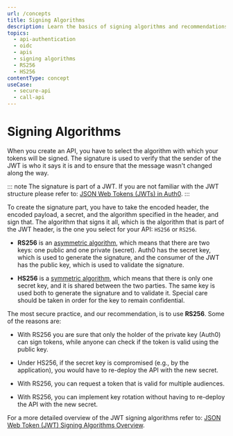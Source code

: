 ```yaml
---
url: /concepts
title: Signing Algorithms
description: Learn the basics of signing algorithms and recommendations for configuring in Auth0 Dashboard.
topics:
  - api-authentication
  - oidc
  - apis
  - signing algorithms
  - RS256
  - HS256
contentType: concept
useCase:
  - secure-api
  - call-api
---
```



# Signing Algorithms

When you create an API, you have to select the algorithm with which your tokens will be signed. The signature is used to verify that the sender of the JWT is who it says it is and to ensure that the message wasn't changed along the way.

::: note
The signature is part of a JWT. If you are not familiar with the JWT structure please refer to: [JSON Web Tokens (JWTs) in Auth0](/jwt#what-is-the-json-web-token-structure-).
:::

To create the signature part, you have to take the encoded header, the encoded payload, a secret, and the algorithm specified in the header, and sign that. The algorithm that signs it all, which is the algorithm that is part of the JWT header, is the one you select for your API: `HS256` or `RS256`.

- **RS256** is an [asymmetric algorithm](https://en.wikipedia.org/wiki/Public-key_cryptography), which means that there are two keys: one public and one private (secret). Auth0 has the secret key, which is used to generate the signature, and the consumer of the JWT has the public key, which is used to validate the signature.

- **HS256** is a [symmetric algorithm](https://en.wikipedia.org/wiki/Symmetric-key_algorithm), which means that there is only one secret key, and it is shared between the two parties. The same key is used both to generate the signature and to validate it. Special care should be taken in order for the key to remain confidential.

The most secure practice, and our recommendation, is to use **RS256**. Some of the reasons are:

- With RS256 you are sure that only the holder of the private key (Auth0) can sign tokens, while anyone can check if the token is valid using the public key.

- Under HS256, if the secret key is compromised (e.g., by the application), you would have to re-deploy the API with the new secret.

- With RS256, you can request a token that is valid for multiple audiences.

- With RS256, you can implement key rotation without having to re-deploy the API with the new secret.


For a more detailed overview of the JWT signing algorithms refer to: [JSON Web Token (JWT) Signing Algorithms Overview](https://auth0.com/blog/json-web-token-signing-algorithms-overview/).
